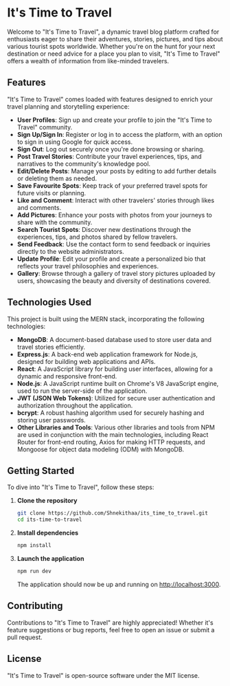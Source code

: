 # It's Time to Travel

Welcome to "It's Time to Travel", a dynamic travel blog platform crafted for enthusiasts eager to share their adventures, stories, pictures, and tips about various tourist spots worldwide. Whether you're on the hunt for your next destination or need advice for a place you plan to visit, "It's Time to Travel" offers a wealth of information from like-minded travelers.

## Features

"It's Time to Travel" comes loaded with features designed to enrich your travel planning and storytelling experience:

- **User Profiles**: Sign up and create your profile to join the "It's Time to Travel" community.
- **Sign Up/Sign In**: Register or log in to access the platform, with an option to sign in using Google for quick access.
- **Sign Out**: Log out securely once you're done browsing or sharing.
- **Post Travel Stories**: Contribute your travel experiences, tips, and narratives to the community's knowledge pool.
- **Edit/Delete Posts**: Manage your posts by editing to add further details or deleting them as needed.
- **Save Favourite Spots**: Keep track of your preferred travel spots for future visits or planning.
- **Like and Comment**: Interact with other travelers' stories through likes and comments.
- **Add Pictures**: Enhance your posts with photos from your journeys to share with the community.
- **Search Tourist Spots**: Discover new destinations through the experiences, tips, and photos shared by fellow travelers.
- **Send Feedback**: Use the contact form to send feedback or inquiries directly to the website administrators.
- **Update Profile**: Edit your profile and create a personalized bio that reflects your travel philosophies and experiences.
- **Gallery**: Browse through a gallery of travel story pictures uploaded by users, showcasing the beauty and diversity of destinations covered.

## Technologies Used

This project is built using the MERN stack, incorporating the following technologies:

- **MongoDB**: A document-based database used to store user data and travel stories efficiently.
- **Express.js**: A back-end web application framework for Node.js, designed for building web applications and APIs.
- **React**: A JavaScript library for building user interfaces, allowing for a dynamic and responsive front-end.
- **Node.js**: A JavaScript runtime built on Chrome's V8 JavaScript engine, used to run the server-side of the application.
- **JWT (JSON Web Tokens)**: Utilized for secure user authentication and authorization throughout the application.
- **bcrypt**: A robust hashing algorithm used for securely hashing and storing user passwords.
- **Other Libraries and Tools**: Various other libraries and tools from NPM are used in conjunction with the main technologies, including React Router for front-end routing, Axios for making HTTP requests, and Mongoose for object data modeling (ODM) with MongoDB.

## Getting Started

To dive into "It's Time to Travel", follow these steps:

1. **Clone the repository**

    ```sh
    git clone https://github.com/Shnekithaa/its_time_to_travel.git
    cd its-time-to-travel
    ```

2. **Install dependencies**

    ```sh
    npm install
    ```

3. **Launch the application**

    ```sh
    npm run dev
    ```

    The application should now be up and running on [http://localhost:3000](http://localhost:3000).

## Contributing

Contributions to "It's Time to Travel" are highly appreciated! Whether it's feature suggestions or bug reports, feel free to open an issue or submit a pull request.

## License

"It's Time to Travel" is open-source software under the MIT license.
